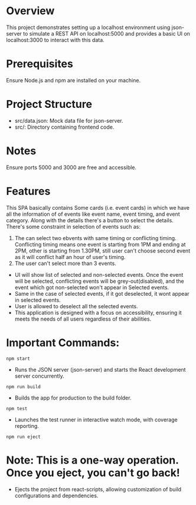 # Overview

This project demonstrates setting up a localhost environment using json-server to simulate a REST API on localhost:5000 and provides a basic UI on localhost:3000 to interact with this data.

# Prerequisites

Ensure Node.js and npm are installed on your machine.

# Project Structure

- src/data.json: Mock data file for json-server.
- src/: Directory containing frontend code.

# Notes

Ensure ports 5000 and 3000 are free and accessible.

# Features

This SPA basically contains Some cards (i.e. event cards) in which we have all the information of of events like event name, event timing, and event category. Along with the details there's a button to select the details.
There's some constraint in selection of events such as:

1. The can select two ebvents with same timing or conflicting timing. Conflicting timing means one event is starting from 1PM and ending at 2PM, other is starting from 1.30PM, still user can't choose second event as it will conflict half an hour of user's timing.
2. The user can't select more than 3 events.

- UI will show list of selected and non-selected events. Once the event will be selected, conflicting events will be grey-out(disabled), and the event which got non-selected won't appear in Selected events.
- Same in the case of selected events, if it got deselected, it wont appear in selected events.
- User is allowed to deselect all the selected events.
- This application is designed with a focus on accessibility, ensuring it meets the needs of all users regardless of their abilities.

# Important Commands:

`npm start`

- Runs the JSON server (json-server) and starts the React development server concurrently.

`npm run build`

- Builds the app for production to the build folder.

`npm test`

- Launches the test runner in interactive watch mode, with coverage reporting.

`npm run eject`

# Note: This is a one-way operation. Once you eject, you can't go back!

- Ejects the project from react-scripts, allowing customization of build configurations and dependencies.
